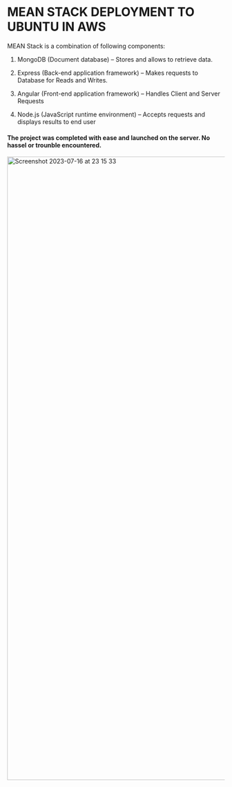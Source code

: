 # MEAN STACK DEPLOYMENT TO UBUNTU IN AWS

MEAN Stack is a combination of following components:

1. MongoDB (Document database) – Stores and allows to retrieve data.

2. Express (Back-end application framework) – Makes requests to Database for Reads and Writes.

3. Angular (Front-end application framework) – Handles Client and Server Requests

4. Node.js (JavaScript runtime environment) – Accepts requests and displays results to end user

#### The project was completed with ease and launched on the server. No hassel or trounble encountered.

<img width="1440" alt="Screenshot 2023-07-16 at 23 15 33" src="https://github.com/LarryLeo9/Darey.io/assets/136237391/f28cf243-cc4c-441d-8f92-794f040be49a">
